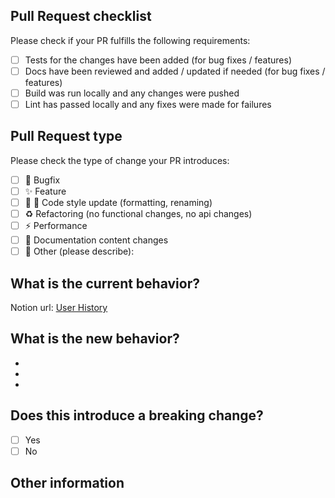 ## Pull Request checklist

Please check if your PR fulfills the following requirements:

- [ ] Tests for the changes have been added (for bug fixes / features)
- [ ] Docs have been reviewed and added / updated if needed (for bug fixes / features)
- [ ] Build was run locally and any changes were pushed
- [ ] Lint has passed locally and any fixes were made for failures

## Pull Request type

<!-- Please do not submit updates to dependencies unless it fixes an issue. -->

<!-- Please try to limit your pull request to one type, submit multiple pull requests if needed. -->

Please check the type of change your PR introduces:

- [ ] :bug: Bugfix
- [ ] :sparkles: Feature
- [ ] :lipstick: :art: Code style update (formatting, renaming)
- [ ] :recycle: Refactoring (no functional changes, no api changes)
- [ ] :zap: Performance
- [ ] :pencil: Documentation content changes
- [ ] :wrench: Other (please describe):

## What is the current behavior?

<!-- Please describe the current behavior that you are modifying, or link to a relevant issue. -->

Notion url: [User History](URL)

## What is the new behavior?

<!-- Please describe the behavior or changes that are being added by this PR. -->

-
-
-

## Does this introduce a breaking change?

- [ ] Yes
- [ ] No

<!-- If this introduces a breaking change, please describe the impact and migration path for existing applications below. -->

## Other information

<!-- Any other information that is important to this PR such as screenshots of how the component looks before and after the change. -->

